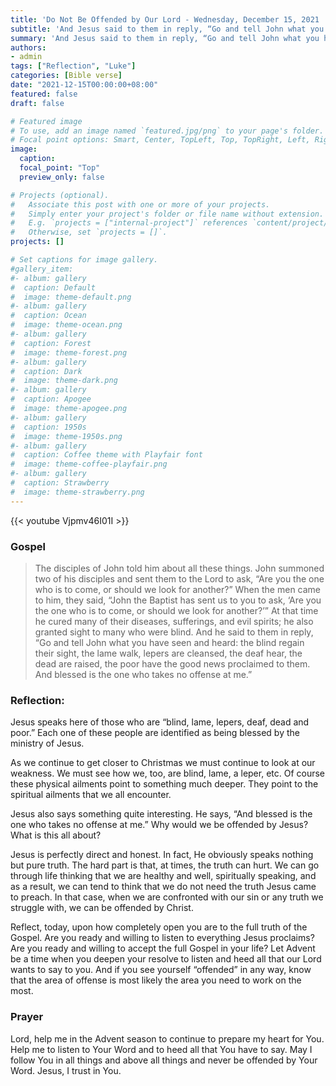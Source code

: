 ```yaml
---
title: 'Do Not Be Offended by Our Lord - Wednesday, December 15, 2021 | Luke 7:18-23'
subtitle: 'And Jesus said to them in reply, “Go and tell John what you have seen and heard: the blind regain their sight, the lame walk, lepers are cleansed, the deaf hear, the dead are raised, the poor have the good news proclaimed to them.  And blessed is the one who takes no offense at me.”'
summary: 'And Jesus said to them in reply, “Go and tell John what you have seen and heard: the blind regain their sight, the lame walk, lepers are cleansed, the deaf hear, the dead are raised, the poor have the good news proclaimed to them.  And blessed is the one who takes no offense at me.”'
authors:
- admin
tags: ["Reflection", "Luke"]
categories: [Bible verse]
date: "2021-12-15T00:00:00+08:00"
featured: false
draft: false

# Featured image
# To use, add an image named `featured.jpg/png` to your page's folder.
# Focal point options: Smart, Center, TopLeft, Top, TopRight, Left, Right, BottomLeft, Bottom, BottomRight
image:
  caption:
  focal_point: "Top"
  preview_only: false

# Projects (optional).
#   Associate this post with one or more of your projects.
#   Simply enter your project's folder or file name without extension.
#   E.g. `projects = ["internal-project"]` references `content/project/deep-learning/index.md`.
#   Otherwise, set `projects = []`.
projects: []

# Set captions for image gallery.
#gallery_item:
#- album: gallery
#  caption: Default
#  image: theme-default.png
#- album: gallery
#  caption: Ocean
#  image: theme-ocean.png
#- album: gallery
#  caption: Forest
#  image: theme-forest.png
#- album: gallery
#  caption: Dark
#  image: theme-dark.png
#- album: gallery
#  caption: Apogee
#  image: theme-apogee.png
#- album: gallery
#  caption: 1950s
#  image: theme-1950s.png
#- album: gallery
#  caption: Coffee theme with Playfair font
#  image: theme-coffee-playfair.png
#- album: gallery
#  caption: Strawberry
#  image: theme-strawberry.png
---
```


{{< youtube Vjpmv46I01I >}}

### Gospel
> The disciples of John told him about all these things. John summoned two of his disciples and sent them to the Lord to ask, “Are you the one who is to come, or should we look for another?” When the men came to him, they said, “John the Baptist has sent us to you to ask, ‘Are you the one who is to come, or should we look for another?’” At that time he cured many of their diseases, sufferings, and evil spirits; he also granted sight to many who were blind. And he said to them in reply, “Go and tell John what you have seen and heard: the blind regain their sight, the lame walk, lepers are cleansed, the deaf hear, the dead are raised, the poor have the good news proclaimed to them. And blessed is the one who takes no offense at me.”

### Reflection:
Jesus speaks here of those who are “blind, lame, lepers, deaf, dead and poor.”  Each one of these people are identified as being blessed by the ministry of Jesus.  

As we continue to get closer to Christmas we must continue to look at our weakness.  We must see how we, too, are blind, lame, a leper, etc.  Of course these physical ailments point to something much deeper.  They point to the spiritual ailments that we all encounter.

Jesus also says something quite interesting.  He says, “And blessed is the one who takes no offense at me.”  Why would we be offended by Jesus?  What is this all about?

Jesus is perfectly direct and honest.  In fact, He obviously speaks nothing but pure truth.  The hard part is that, at times, the truth can hurt.  We can go through life thinking that we are healthy and well, spiritually speaking, and as a result, we can tend to think that we do not need the truth Jesus came to preach.  In that case, when we are confronted with our sin or any truth we struggle with, we can be offended by Christ.

Reflect, today, upon how completely open you are to the full truth of the Gospel.  Are you ready and willing to listen to everything Jesus proclaims?  Are you ready and willing to accept the full Gospel in your life?  Let Advent be a time when you deepen your resolve to listen and heed all that our Lord wants to say to you.  And if you see yourself “offended” in any way, know that the area of offense is most likely the area you need to work on the most.

### Prayer
Lord, help me in the Advent season to continue to prepare my heart for You.  Help me to listen to Your Word and to heed all that You have to say.  May I follow You in all things and above all things and never be offended by Your Word.  Jesus, I trust in You.
